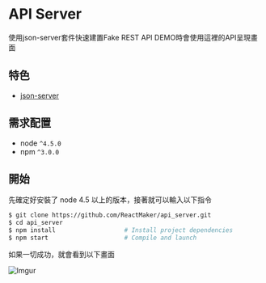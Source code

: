 # API Server

使用json-server套件快速建置Fake REST API
DEMO時會使用這裡的API呈現畫面

## 特色

* [json-server](https://github.com/typicode/json-server)

## 需求配置
* node `^4.5.0`
* npm `^3.0.0`

## 開始

先確定好安裝了 node 4.5 以上的版本，接著就可以輸入以下指令

```bash
$ git clone https://github.com/ReactMaker/api_server.git
$ cd api_server
$ npm install                   # Install project dependencies
$ npm start                     # Compile and launch
```

如果一切成功，就會看到以下畫面

![Imgur](https://i.imgur.com/L8lHhlh.png)
